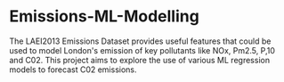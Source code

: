 # Emissions-ML-Modelling
The LAEI2013 Emissions Dataset provides useful features that could be used to model London's emission of key pollutants like NOx, Pm2.5, P,10 and C02. This project aims to explore the use of various ML regression models to forecast C02 emissions.
